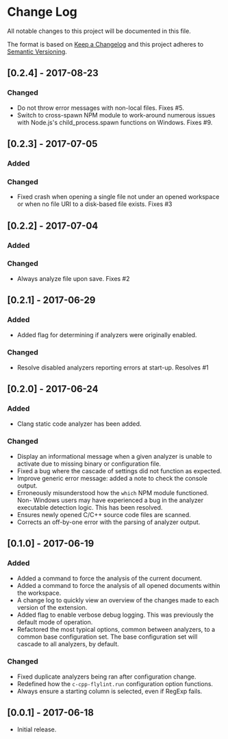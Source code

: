 # Change Log

All notable changes to this project will be documented in this file.

The format is based on [Keep a Changelog](http://keepachangelog.com/)
and this project adheres to [Semantic Versioning](http://semver.org/).

## [0.2.4] - 2017-08-23

### Changed

- Do not throw error messages with non-local files. Fixes #5.
- Switch to cross-spawn NPM module to work-around numerous issues
  with Node.js's child_process.spawn functions on Windows.
  Fixes #9.

## [0.2.3] - 2017-07-05

### Added

### Changed

- Fixed crash when opening a single file not under an opened
  workspace or when no file URI to a disk-based file exists.
  Fixes #3

## [0.2.2] - 2017-07-04

### Added

### Changed

- Always analyze file upon save. Fixes #2

## [0.2.1] - 2017-06-29

### Added

- Added flag for determining if analyzers were originally enabled.

### Changed

- Resolve disabled analyzers reporting errors at start-up. Resolves #1

## [0.2.0] - 2017-06-24

### Added

- Clang static code analyzer has been added.

### Changed

- Display an informational message when a given analyzer is unable to
  activate due to missing binary or configuration file.
- Fixed a bug where the cascade of settings did not function as expected.
- Improve generic error message: added a note to check the console
  output.
- Erroneously misunderstood how the `which` NPM module functioned. Non-
  Windows users may have experienced a bug in the analyzer executable
  detection logic. This has been resolved.
- Ensures newly opened C/C++ source code files are scanned.
- Corrects an off-by-one error with the parsing of analyzer output.

## [0.1.0] - 2017-06-19

### Added

- Added a command to force the analysis of the current document.
- Added a command to force the analysis of all opened documents within the
  workspace.
- A change log to quickly view an overview of the changes made to each version
  of the extension.
- Added flag to enable verbose debug logging. This was previously the default
  mode of operation.
- Refactored the most typical options, common between analyzers, to a common
  base configuration set. The base configuration set will cascade to all
  analyzers, by default.

### Changed

- Fixed duplicate analyzers being ran after configuration change.
- Redefined how the `c-cpp-flylint.run` configuration option functions.
- Always ensure a starting column is selected, even if RegExp fails.

## [0.0.1] - 2017-06-18

- Initial release.
